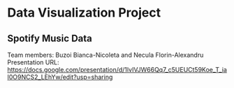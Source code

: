 # Data Visualization Project
## Spotify Music Data

Team members: Buzoi Bianca-Nicoleta and Necula Florin-Alexandru  
Presentation URL: https://docs.google.com/presentation/d/1lvIVJW66Qq7_c5UEUCt59Koe_T_iaI0O9NCS2_LEhYw/edit?usp=sharing
